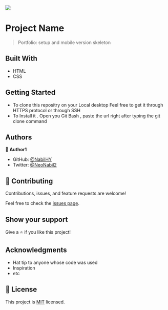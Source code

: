 ![](https://img.shields.io/badge/Microverse-blueviolet)

# Project Name

> Portfolio: setup and mobile version skeleton


## Built With

- HTML
- CSS


## Getting Started

- To clone this repositry on your Local desktop
Feel free to get it through HTTPS protocol or through SSH
- To Install it . Open you Git Bash , paste the url right after typing the git clone command

## Authors

👤 **Author1**

- GitHub: [@NabilHY](https://github.com/NabilHY)
- Twitter: [@NeoNabil2](https://twitter.com/NeoNabil2)



## 🤝 Contributing

Contributions, issues, and feature requests are welcome!

Feel free to check the [issues page](../../issues/).

## Show your support

Give a ⭐️ if you like this project!

## Acknowledgments

- Hat tip to anyone whose code was used
- Inspiration
- etc

## 📝 License

This project is [MIT](./MIT.md) licensed.
